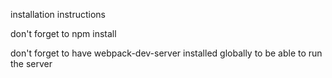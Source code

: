 installation instructions

don't forget to npm install

don't forget to have webpack-dev-server installed globally to be able to run the server
